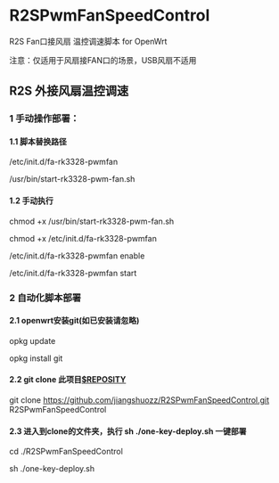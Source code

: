 # R2SPwmFanSpeedControl
R2S Fan口接风扇 温控调速脚本 for OpenWrt

注意：仅适用于风扇接FAN口的场景，USB风扇不适用

## R2S 外接风扇温控调速

### 1 手动操作部署：

#### 1.1 脚本替换路径

/etc/init.d/fa-rk3328-pwmfan

/usr/bin/start-rk3328-pwm-fan.sh

#### 1.2 手动执行

chmod +x /usr/bin/start-rk3328-pwm-fan.sh

chmod +x /etc/init.d/fa-rk3328-pwmfan

/etc/init.d/fa-rk3328-pwmfan enable

/etc/init.d/fa-rk3328-pwmfan start

### 2 自动化脚本部署

#### 2.1 openwrt安装git(如已安装请忽略)

opkg update

opkg install git

#### 2.2 git clone 此项目[$REPOSITY](https://github.com/jiangshuozz/R2SPwmFanSpeedControl.git)

git clone https://github.com/jiangshuozz/R2SPwmFanSpeedControl.git R2SPwmFanSpeedControl

#### 2.3 进入到clone的文件夹，执行 sh ./one-key-deploy.sh 一键部署

cd ./R2SPwmFanSpeedControl

sh ./one-key-deploy.sh
